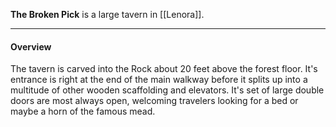 
**The Broken Pick** is a large tavern in [[Lenora]].

----

#### Overview

The tavern is carved into the Rock about 20 feet above the forest floor. It's entrance is right at the end of the main walkway before it splits up into a multitude of other wooden scaffolding and elevators. It's set of large double doors are most always open, welcoming travelers looking for a bed or maybe a horn of the famous mead. 